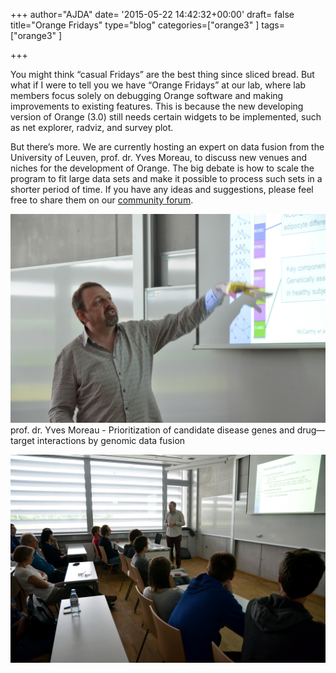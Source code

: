 +++
author="AJDA"
date= '2015-05-22 14:42:32+00:00'
draft= false
title="Orange Fridays"
type="blog"
categories=["orange3" ]
tags=["orange3" ]

+++

You might think “casual Fridays” are the best thing since sliced bread. But what if I were to tell you we have “Orange Fridays” at our lab, where lab members focus solely on debugging Orange software and making improvements to existing features. This is because the new developing version of Orange (3.0) still needs certain widgets to be implemented, such as net explorer, radviz, and survey plot.

But there’s more. We are currently hosting an expert on data fusion from the University of Leuven, prof. dr. Yves Moreau, to discuss new venues and niches for the development of Orange. The big debate is how to scale the program to fit large data sets and make it possible to process such sets in a shorter period of time. If you have any ideas and suggestions, please feel free to share them on our [community forum](https://stackoverflow.com/questions/tagged/orange).



[![](/images/2015/05/7.jpg)
](http://blog.biolab.si/wp-content/uploads/2015/05/7.jpg) prof. dr. Yves Moreau - Prioritization of candidate disease genes and drug—target interactions by genomic data fusion

[![](/images/2015/05/8.jpg)
](http://blog.biolab.si/wp-content/uploads/2015/05/8.jpg)
